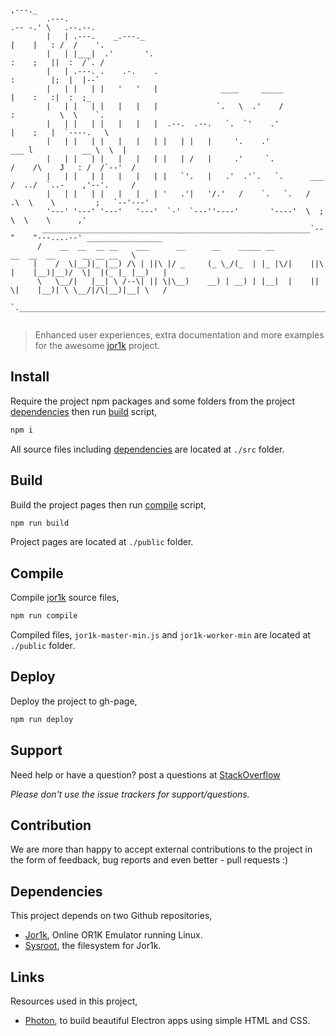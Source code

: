 ```
                                                                                 ,---._              
        .---.                                                                   .-- -.' \   .--.--.  
        |   | .---.    _.---._                                                  |    |   : /  /    '.  
        |   | |___|  .'       '.                                                :    ;   ||  :  /`. /  
        |   | .---. .    .-.    .                                               :        |;  |  |--`   
        |   | |   | |   '   '   |              ____     _____                   |    :   :|  :  ;_
        |   | |   | |   |   |   |             `.   \  .'    /                   :          \  \    `.  
        |   | |   | |   |   |   |  .--.  .--.   `.  `'    .'                    |    ;   |  `----.   \
        |   | |   | |   |   |   | |   | |   |     '.    .'                  ___ l           __ \  \  |
        |   | |   | |   |   |   | |   | /   |     .'     `.               /    /\    J   : /  /`--'  /
        |   | |   | |   |   |   | |   `'.   |   .'  .'`.   `.      ___   /  ../  `..-    ,'--'.     /     
        |   | |   | |   |   |   | '   .'|   '/.'   /    `.   `.   /  .\  \    \         ;   `--'---'       
        '---' '---' '---'   '---'  `-'  `---''----'       '----'  \  ; \  \    \      ,'           
       ____________________________________________________________`--"    "---....--' _________________
      /    __  __  __ __    ___      __      __    _____ __                  __  __  __      __ __ __   \
     |    /  \|__)|_ |__) /\ | ||\ |/ _     (_ \_/(_  | |_ |\/|    ||\ |    |__)|__)/  \|  |(_ |_ |__)   |
      \   \__/|   |__| \ /--\| || \|\__)    __) | __) | |__|  |    || \|    |__)| \ \__/|/\|__)|__| \   /
       `._____________________________________________________________________________________________,'


   ```


> Enhanced user experiences, extra documentation and more examples for the awesome [jor1k](https://github.com/s-macke/jor1k) project.

## Install

Require the project npm packages and some folders from the project [dependencies](#dependencies) then run [build](#build) script,

```bash
npm i
```

All source files including [dependencies](#dependencies) are located at `./src` folder.

## Build

Build the project pages then run [compile](#compile) script,

```bash
npm run build
```

Project pages are located at `./public` folder.

## Compile

Compile [jor1k](https://github.com/s-macke/jor1k) source files,

```bash
npm run compile
```

Compiled files, `jor1k-master-min.js` and `jor1k-worker-min` are located at `./public` folder.

## Deploy

Deploy the project to gh-page,

```bash
npm run deploy
```

## Support

Need help or have a question? post a questions at [StackOverflow](https://stackoverflow.com/questions/tagged/linux.js)

*Please don't use the issue trackers for support/questions.*

## Contribution

We are more than happy to accept external contributions to the project in the form of feedback, bug reports and even better - pull requests :)

## Dependencies

This project depends on two Github repositories,

- [Jor1k](https://github.com/s-macke/jor1k), Online OR1K Emulator running Linux.
- [Sysroot](https://github.com/s-macke/jor1k-sysroot), the filesystem for Jor1k.

## Links

Resources used in this project,

- [Photon](https://github.com/connors/photon), to build beautiful Electron apps using simple HTML and CSS.
